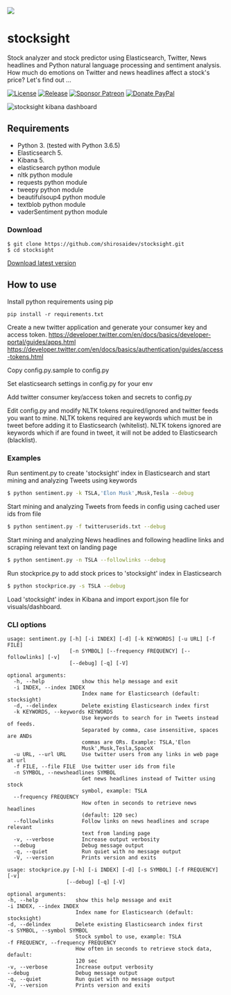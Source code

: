 <img src="stocksight.png">

# stocksight
Stock analyzer and stock predictor using Elasticsearch, Twitter, News headlines and Python natural language processing and sentiment analysis. How much do emotions on Twitter and news headlines affect a stock's price? Let's find out ...

[![License](https://img.shields.io/github/license/shirosaidev/stocksight.svg?label=License&maxAge=86400)](./LICENSE)
[![Release](https://img.shields.io/github/release/shirosaidev/stocksight.svg?label=Release&maxAge=60)](https://github.com/shirosaidev/stocksight/releases/latest)
[![Sponsor Patreon](https://img.shields.io/badge/Sponsor%20%24-Patreon-brightgreen.svg)](https://www.patreon.com/shirosaidev)
[![Donate PayPal](https://img.shields.io/badge/Donate%20%24-PayPal-brightgreen.svg)](https://www.paypal.com/cgi-bin/webscr?cmd=_s-xclick&hosted_button_id=CLF223XAS4W72)

<img src="https://github.com/shirosaidev/stocksight/blob/master/docs/stocksight-dashboard-kibana.png?raw=true" alt="stocksight kibana dashboard" />

## Requirements
- Python 3. (tested with Python 3.6.5)
- Elasticsearch 5.
- Kibana 5.
- elasticsearch python module
- nltk python module
- requests python module
- tweepy python module
- beautifulsoup4 python module
- textblob python module
- vaderSentiment python module

### Download

```shell
$ git clone https://github.com/shirosaidev/stocksight.git
$ cd stocksight
```
[Download latest version](https://github.com/shirosaidev/stocksight/releases/latest)

## How to use

Install python requirements using pip

`pip install -r requirements.txt`

Create a new twitter application and generate your consumer key and access token. https://developer.twitter.com/en/docs/basics/developer-portal/guides/apps.html
https://developer.twitter.com/en/docs/basics/authentication/guides/access-tokens.html

Copy config.py.sample to config.py

Set elasticsearch settings in config.py for your env

Add twitter consumer key/access token and secrets to config.py

Edit config.py and modify NLTK tokens required/ignored and twitter feeds you want to mine. NLTK tokens required are keywords which must be in tweet before adding it to Elasticsearch (whitelist). NLTK tokens ignored are keywords which if are found in tweet, it will not be added to Elasticsearch (blacklist).

### Examples

Run sentiment.py to create 'stocksight' index in Elasticsearch and start mining and analyzing Tweets using keywords

```sh
$ python sentiment.py -k TSLA,'Elon Musk',Musk,Tesla --debug
```

Start mining and analyzing Tweets from feeds in config using cached user ids from file

```sh
$ python sentiment.py -f twitteruserids.txt --debug
```

Start mining and analyzing News headlines and following headline links and scraping relevant text on landing page

```sh
$ python sentiment.py -n TSLA --followlinks --debug
```

Run stockprice.py to add stock prices to 'stocksight' index in Elasticsearch

```sh
$ python stockprice.py -s TSLA --debug
```

Load 'stocksight' index in Kibana and import export.json file for visuals/dashboard.

### CLI options

```
usage: sentiment.py [-h] [-i INDEX] [-d] [-k KEYWORDS] [-u URL] [-f FILE]
                    [-n SYMBOL] [--frequency FREQUENCY] [--followlinks] [-v]
                    [--debug] [-q] [-V]

optional arguments:
  -h, --help            show this help message and exit
  -i INDEX, --index INDEX
                        Index name for Elasticsearch (default: stocksight)
  -d, --delindex        Delete existing Elasticsearch index first
  -k KEYWORDS, --keywords KEYWORDS
                        Use keywords to search for in Tweets instead of feeds.
                        Separated by comma, case insensitive, spaces are ANDs
                        commas are ORs. Example: TSLA,'Elon
                        Musk',Musk,Tesla,SpaceX
  -u URL, --url URL     Use twitter users from any links in web page at url
  -f FILE, --file FILE  Use twitter user ids from file
  -n SYMBOL, --newsheadlines SYMBOL
                        Get news headlines instead of Twitter using stock
                        symbol, example: TSLA
  --frequency FREQUENCY
                        How often in seconds to retrieve news headlines
                        (default: 120 sec)
  --followlinks         Follow links on news headlines and scrape relevant
                        text from landing page
  -v, --verbose         Increase output verbosity
  --debug               Debug message output
  -q, --quiet           Run quiet with no message output
  -V, --version         Prints version and exits
  ```
  
  ```
  usage: stockprice.py [-h] [-i INDEX] [-d] [-s SYMBOL] [-f FREQUENCY] [-v]
                     [--debug] [-q] [-V]

optional arguments:
  -h, --help            show this help message and exit
  -i INDEX, --index INDEX
                        Index name for Elasticsearch (default: stocksight)
  -d, --delindex        Delete existing Elasticsearch index first
  -s SYMBOL, --symbol SYMBOL
                        Stock symbol to use, example: TSLA
  -f FREQUENCY, --frequency FREQUENCY
                        How often in seconds to retrieve stock data, default:
                        120 sec
  -v, --verbose         Increase output verbosity
  --debug               Debug message output
  -q, --quiet           Run quiet with no message output
  -V, --version         Prints version and exits
  ```
